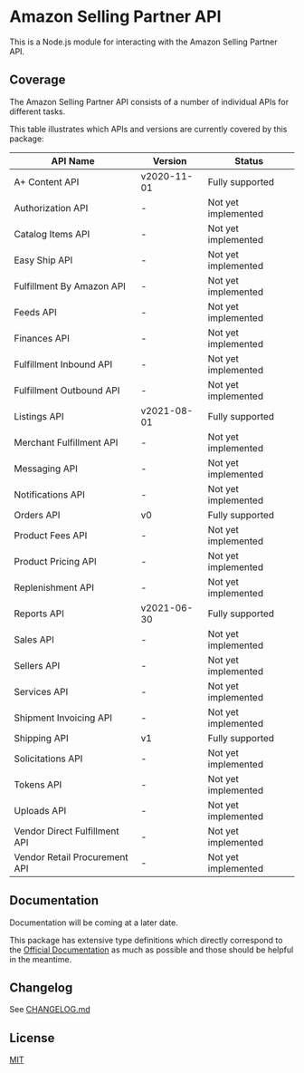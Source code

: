 # Amazon Selling Partner API
This is a Node.js module for interacting with the Amazon Selling Partner API.

## Coverage
The Amazon Selling Partner API consists of a number of individual APIs for different tasks.

This table illustrates which APIs and versions are currently covered by this package:

| API Name                      | Version     | Status              |
|-------------------------------|-------------|---------------------|
| A+ Content API                | v2020-11-01 | Fully supported     |
| Authorization API             | -           | Not yet implemented |
| Catalog Items API             | -           | Not yet implemented |
| Easy Ship API                 | -           | Not yet implemented |
| Fulfillment By Amazon API     | -           | Not yet implemented |
| Feeds API                     | -           | Not yet implemented |
| Finances API                  | -           | Not yet implemented |
| Fulfillment Inbound API       | -           | Not yet implemented |
| Fulfillment Outbound API      | -           | Not yet implemented |
| Listings API                  | v2021-08-01 | Fully supported     |
| Merchant Fulfillment API      | -           | Not yet implemented |
| Messaging API                 | -           | Not yet implemented |
| Notifications API             | -           | Not yet implemented |
| Orders API                    | v0          | Fully supported     |
| Product Fees API              | -           | Not yet implemented |
| Product Pricing API           | -           | Not yet implemented |
| Replenishment API             | -           | Not yet implemented |
| Reports API                   | v2021-06-30 | Fully supported     |
| Sales API                     | -           | Not yet implemented |
| Sellers API                   | -           | Not yet implemented |
| Services API                  | -           | Not yet implemented |
| Shipment Invoicing API        | -           | Not yet implemented |
| Shipping API                  | v1          | Fully supported     |
| Solicitations API             | -           | Not yet implemented |
| Tokens API                    | -           | Not yet implemented |
| Uploads API                   | -           | Not yet implemented |
| Vendor Direct Fulfillment API | -           | Not yet implemented |
| Vendor Retail Procurement API | -           | Not yet implemented |

## Documentation
Documentation will be coming at a later date.

This package has extensive type definitions which directly correspond to the [Official Documentation](https://developer-docs.amazon.com/sp-api/docs/what-is-the-selling-partner-api) as much as possible and those should be helpful in the meantime.

## Changelog
See [CHANGELOG.md](https://github.com/duckdotapk/npm-amazon-selling-partner-api/blob/main/CHANGELOG.md)

## License
[MIT](https://github.com/duckdotapk/npm-amazon-selling-partner-api/blob/main/LICENSE.md)